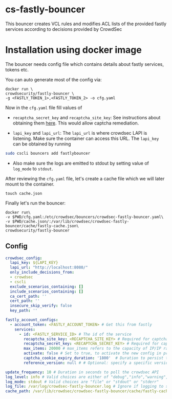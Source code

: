 # cs-fastly-bouncer

This bouncer creates VCL rules and modifies ACL lists of the provided fastly services according to decisions provided by CrowdSec

# Installation using docker image

The bouncer needs config file which contains details about fastly services, tokens etc.

You can auto generate most of the config via:

```
docker run \
crowdsecurity/fastly-bouncer \
-g <FASTLY_TOKEN_1>,<FASTLY_TOKEN_2> -o cfg.yaml
```

Now in the `cfg.yaml` file fill values of 

- `recaptcha_secret_key` and `recaptcha_site_key`: See instructions about obtaining them [here](http://www.google.com/recaptcha/admin). This would allow captcha remediation.

- `lapi_key` and `lapi_url`:  The `lapi_url` is where crowdsec LAPI is listening. Make sure the container can access this URL. The `lapi_key` can be obtained by running 
```bash
sudo cscli bouncers add fastlybouncer
```

- Also make sure the logs are emitted to stdout by setting value of `log_mode` to `stdout`.

After reviewing the `cfg.yaml` file, let's create a cache file which we will later mount to the container.

```
touch cache.json
```


Finally let's run the bouncer:

```
docker run\
-v $PWD/cfg.yaml:/etc/crowdsec/bouncers/crowdsec-fastly-bouncer.yaml\
-v $PWD/cache.json/:/var/lib/crowdsec/crowdsec-fastly-bouncer/cache/fastly-cache.json\
crowdsecurity/fastly-bouncer
```

## Config

```yaml
crowdsec_config: 
  lapi_key: ${LAPI_KEY} 
  lapi_url: "http://localhost:8080/"
  only_include_decisions_from:
  - crowdsec
  - cscli
  exclude_scenarios_containing: []
  include_scenarios_containing: []
  ca_cert_path: ''
  cert_path: ''
  insecure_skip_verify: false
  key_path: ''

fastly_account_configs:
  - account_token: <FASTLY_ACCOUNT_TOKEN> # Get this from fastly
    services: 
      - id: <FASTLY_SERVICE_ID> # The id of the service
        recaptcha_site_key: <RECAPTCHA_SITE_KEY> # Required for captcha support
        recaptcha_secret_key: <RECAPTCHA_SECRET_KEY> # Required for captcha support
        max_items: 20000 # max_items refers to the capacity of IP/IP ranges to ban/captcha. 
        activate: false # Set to true, to activate the new config in production
        captcha_cookie_expiry_duration: '1800'  # Duration to persist the cookie containing proof of solving captcha
        reference_version: null # # Optional: specify a specific version to clone from instead of the active version

update_frequency: 10 # Duration in seconds to poll the crowdsec API
log_level: info # Valid choices are either of "debug","info","warning","error"
log_mode: stdout # Valid choices are "file" or "stdout" or "stderr"
log_file: /var/log/crowdsec-fastly-bouncer.log # Ignore if logging to stdout
cache_path: /var/lib/crowdsec/crowdsec-fastly-bouncer/cache/fastly-cache.json
```